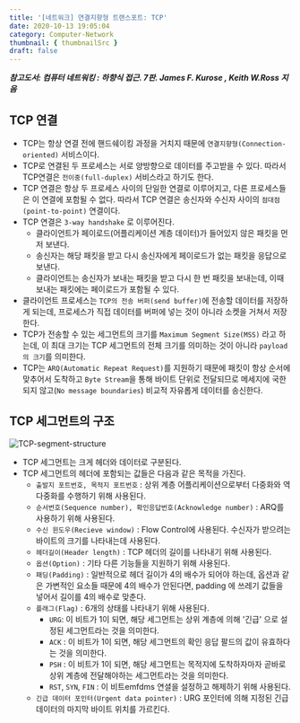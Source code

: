 ```yaml
---
title: '[네트워크] 연결지향형 트랜스포트: TCP'
date: 2020-10-13 19:05:04
category: Computer-Network
thumbnail: { thumbnailSrc }
draft: false
---
```


_**참고도서: 컴퓨터 네트워킹 : 하향식 접근. 7판. James F. Kurose , Keith W.Ross 지음**_

## TCP 연결

- TCP는 항상 연결 전에 핸드쉐이킹 과정을 거치지 때문에 `연결지향형(Connection-oriented)` 서비스이다.
- TCP로 연결된 두 프로세스는 서로 양방향으로 데이터를 주고받을 수 있다. 따라서 TCP연결은 `전이중(full-duplex)` 서비스라고 하기도 한다.
- TCP 연결은 항상 두 프로세스 사이의 단일한 연결로 이루어지고, 다른 프로세스들은 이 연결에 포함될 수 없다. 따라서 TCP 연결은 송신자와 수신자 사이의 `점대점(point-to-point)` 연결이다.
- TCP 연결은 `3-way handshake` 로 이루어진다.
  - 클라이언트가 페이로드(어플리케이션 계층 데이터)가 들어있지 않은 패킷을 먼저 보낸다.
  - 송신자는 해당 패킷을 받고 다시 송신자에게 페이로드가 없는 패킷을 응답으로 보낸다.
  - 클라이언트는 송신자가 보내는 패킷을 받고 다시 한 번 패킷을 보내는데, 이때 보내는 패킷에는 페이로드가 포함될 수 있다.
- 클라이언트 프로세스는 `TCP의 전송 버퍼(send buffer)`에 전송할 데이터를 저장하게 되는데, 프로세스가 직접 데이터를 버퍼에 넣는 것이 아니라 소켓을 거쳐서 저장한다.
- TCP가 전송할 수 있는 세그먼트의 크기를 `Maximum Segment Size(MSS)` 라고 하는데, 이 최대 크기는 TCP 세그먼트의 전체 크기를 의미하는 것이 아니라 `payload의 크기`를 의미한다.
- TCP는 `ARQ(Automatic Repeat Request)`를 지원하기 때문에 패킷이 항상 순서에 맞추어서 도착하고 `Byte Stream`을 통해 바이트 단위로 전달되므로 메세지에 국한되지 않고(`No message boundaries`) 비교적 자유롭게 데이터를 송신한다.

## TCP 세그먼트의 구조

![TCP-segment-structure](https://www.myreadingroom.co.in/images/stories/docs/dcn/tcp%20segment.JPG)

- TCP 세그먼트는 크게 헤더와 데이터로 구분된다.
- TCP 세그먼트의 헤더에 포함되는 값들은 다음과 같은 목적을 가진다.
  - `출발지 포트번호, 목적지 포트번호` : 상위 계층 어플리케이션으로부터 다중화와 역다중화를 수행하기 위해 사용된다.
  - `순서번호(Sequence number), 확인응답번호(Acknowledge number)` : ARQ를 사용하기 위해 사용된다.
  - `수신 윈도우(Recieve window)` : Flow Control에 사용된다. 수신자가 받으려는 바이트의 크기를 나타내는데 사용된다.
  - `헤더길이(Header length)` : TCP 헤더의 길이를 나타내기 위해 사용된다.
  - `옵션(Option)` : 기타 다른 기능들을 지원하기 위해 사용된다.
  - `패딩(Padding)` : 일반적으로 헤더 길이가 4의 배수가 되어야 하는데, 옵션과 같은 가변적인 요소들 때문에 4의 배수가 안된다면, padding 에 쓰레기 값들을 넣어서 길이를 4의 배수로 맞춘다.
  - `플래그(Flag)` : 6개의 상태를 나타내기 위해 사용된다.
    - `URG`: 이 비트가 1이 되면, 해당 세그먼트는 상위 계층에 의해 '긴급' 으로 설정된 세그먼트라는 것을 의미한다.
    - `ACK` : 이 비트가 1이 되면, 해당 세그먼트의 확인 응답 팔드의 값이 유효하다는 것을 의미한다.
    - `PSH` : 이 비트가 1이 되면, 해당 세그먼트는 목적지에 도착하자마자 곧바로 상위 계층에 전달해야하는 세그먼트라는 것을 의미한다.
    - `RST`, `SYN`, `FIN` : 이 비트emfdms 연셜을 설정하고 해제하기 위해 사용된다.
  - `긴급 데이터 포인터(Urgent data pointer)` : URG 포인터에 의해 지정된 긴급 데이터의 마지막 바이트 위치를 가르킨다.
